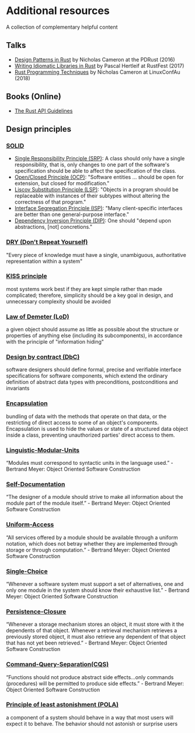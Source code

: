 # Additional resources

A collection of complementary helpful content

## Talks

- [Design Patterns in Rust](https://www.youtube.com/watch?v=Pm_oO0N5B9k) by Nicholas Cameron at the PDRust (2016)
- [Writing Idiomatic Libraries in Rust](https://www.youtube.com/watch?v=0zOg8_B71gE) by Pascal Hertleif at RustFest (2017)
- [Rust Programming Techniques](https://www.youtube.com/watch?v=vqavdUGKeb4) by Nicholas Cameron at LinuxConfAu (2018)

## Books (Online)

- [The Rust API Guidelines](https://rust-lang.github.io/api-guidelines)

## Design principles

### [SOLID](https://en.wikipedia.org/wiki/SOLID)

- [Single Responsibility Principle (SRP)](https://en.wikipedia.org/wiki/Single-responsibility_principle):
  A class should only have a single responsibility, that is, only changes to one part of the software's
  specification should be able to affect the specification of the class.
- [Open/Closed Principle (OCP)](https://en.wikipedia.org/wiki/Open%E2%80%93closed_principle):
  "Software entities ... should be open for extension, but closed for modification."
- [Liscov Substitution Principle (LSP)](https://en.wikipedia.org/wiki/Liskov_substitution_principle):
  "Objects in a program should be replaceable with instances of their subtypes without altering the correctness
  of that program."
- [Interface Segregation Principle (ISP)](https://en.wikipedia.org/wiki/Interface_segregation_principle):
  "Many client-specific interfaces are better than one general-purpose interface."
- [Dependency Inversion Principle (DIP)](https://en.wikipedia.org/wiki/Dependency_inversion_principle):
  One should "depend upon abstractions, [not] concretions."

### [DRY (Don’t Repeat Yourself)](https://en.wikipedia.org/wiki/Don%27t_repeat_yourself)

"Every piece of knowledge must have a single, unambiguous, authoritative representation within a system"

### [KISS principle](https://en.wikipedia.org/wiki/KISS_principle)

most systems work best if they are kept simple rather than made complicated; therefore, simplicity should be a key goal in design, and unnecessary complexity should be avoided

### [Law of Demeter (LoD)](https://en.wikipedia.org/wiki/Law_of_Demeter)

a given object should assume as little as possible about the structure or properties of anything else (including its subcomponents), in accordance with the principle of "information hiding"

### [Design by contract (DbC)](https://en.wikipedia.org/wiki/Design_by_contract)

software designers should define formal, precise and verifiable interface specifications for software components, which extend the ordinary definition of abstract data types with preconditions, postconditions and invariants

### [Encapsulation](https://en.wikipedia.org/wiki/Encapsulation_(computer_programming))

bundling of data with the methods that operate on that data, or the restricting of direct access to some of an object's components. Encapsulation is used to hide the values or state of a structured data object inside a class, preventing unauthorized parties' direct access to them.

### [Linguistic-Modular-Units]()

“Modules must correspond to syntactic units in the language used.” - Bertrand Meyer: Object Oriented Software Construction

### [Self-Documentation]()

“The designer of a module should strive to make all information about the module part of the module itself.” - Bertrand Meyer: Object Oriented Software Construction

### [Uniform-Access]()

“All services offered by a module should be available through a uniform notation, which does not betray whether they are implemented through storage or through computation.” - Bertrand Meyer: Object Oriented Software Construction

### [Single-Choice]()

“Whenever a software system must support a set of alternatives, one and only one module in the system should know their exhaustive list.” - Bertrand Meyer: Object Oriented Software Construction

### [Persistence-Closure]()

“Whenever a storage mechanism stores an object, it must store with it the dependents of that object. Whenever a retrieval mechanism retrieves a previously stored object, it must also retrieve any dependent of that object that has not yet been retrieved.” - Bertrand Meyer: Object Oriented Software Construction

### [Command-Query-Separation(CQS)](https://en.wikipedia.org/wiki/Command%E2%80%93query_separation)

“Functions should not produce abstract side effects...only commands (procedures) will be permitted to produce side effects.” - Bertrand Meyer: Object Oriented Software Construction

### [Principle of least astonishment (POLA)](https://en.wikipedia.org/wiki/Principle_of_least_astonishment)

a component of a system should behave in a way that most users will expect it to behave. The behavior should not astonish or surprise users
